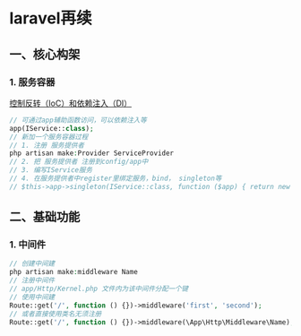 # laravel再续

## 一、核心构架

### 1. 服务容器

[控制反转（IoC）和依赖注入（DI）](https://laravelacademy.org/post/769.html)  

``` php
// 可通过app辅助函数访问，可以依赖注入等
app(IService::class);
// 新加一个服务容器过程
// 1. 注册 服务提供者
php artisan make:Provider ServiceProvider
// 2. 把 服务提供者 注册到config/app中
// 3. 编写IService服务
// 4. 在服务提供者中register里绑定服务，bind， singleton等
// $this->app->singleton(IService::class, function ($app) { return new IService('9IIII'); });

```

## 二、基础功能

### 1. 中间件

``` php
// 创建中间建
php artisan make:middleware Name
// 注册中间件
// app/Http/Kernel.php 文件内为该中间件分配一个键
// 使用中间建
Route::get('/', function () {})->middleware('first', 'second');
// 或者直接使用类名无须注册
Route::get('/', function () {})->middleware(\App\Http\Middleware\Name);

```

